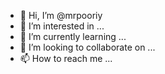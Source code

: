 - 👋 Hi, I’m @mrpooriy
- 👀 I’m interested in ...
- 🌱 I’m currently learning ...
- 💞️ I’m looking to collaborate on ...
- 📫 How to reach me ...

<!---
mrpooriy/mrpooriy is a ✨ special ✨ repository because its `README.md` (this file) appears on your GitHub profile.
You can click the Preview link to take a look at your changes.
--->
